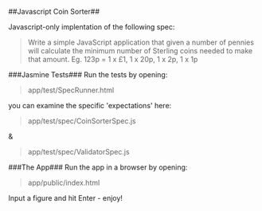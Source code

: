 ##Javascript Coin Sorter##

Javascript-only implentation of the following spec:

> Write a simple JavaScript application that given a number of pennies will calculate the minimum number of Sterling coins needed to make that amount.
> Eg. 123p = 1 x £1, 1 x 20p, 1 x 2p, 1 x 1p

###Jasmine Tests###
Run the tests by opening:
> app/test/SpecRunner.html

you can examine the specific 'expectations' here:

> app/test/spec/CoinSorterSpec.js

&

> app/test/spec/ValidatorSpec.js

###The App###
Run the app in a browser by opening:

> app/public/index.html

Input a figure and hit Enter - enjoy!